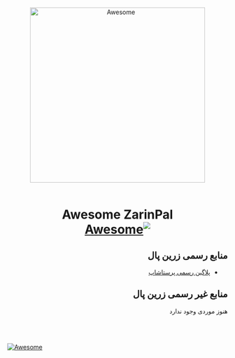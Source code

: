 <p align="center">
  <br>
  <img width="400" src="https://cdn.rawgit.com/sindresorhus/awesome/master/media/logo.svg" alt="Awesome">
  <br>
  <br>
</p>

<h1 dir="rtl" align="center">
  Awesome ZarinPal <br>
  <a href="https://github.com/ZarinPal-Lab/awesome-zarinpal">
    <img src="https://cdn.rawgit.com/sindresorhus/awesome/d7305f38d29fed78fa85652e3a63e154dd8e8829/media/badge.svg" alt="Awesome"/>
  </a>
</h1>


<h2 dir="rtl">
منابع رسمی زرین پال
</h2>

<ul dir='rtl'>
  <li><a href="https://github.com/ZarinPal-Lab/Prestashop">پلاگین رسمی پرستاشاپ</a></li>
</ul>


<h2 dir="rtl">
منابع غیر رسمی زرین پال
</h2>
<p dir='rtl'>
هنوز موردی وجود ندارد
</p>

<br/>
<br/>
<br/>


<a href="https://creativecommons.org/publicdomain/zero/1.0/">
  <img src="https://i.creativecommons.org/p/zero/1.0/88x31.png" alt="Awesome"/>
</a>

